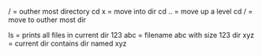 / = outher most directory
cd x = move into dir
cd .. = move up a level
cd / = move to outher most dir

ls = prints all files in current dir
123 abc = filename abc with size 123
dir xyz = current dir contains dir named xyz